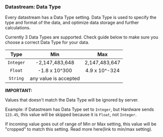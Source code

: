 ### Datastream: Data Type

Every datastream has a Data Type setting. Data Type is used to specify the type and format of the data, and optimize data storage and further calculations.

Currently 3 Data Types are supported. Check guide below to make sure you choose a correct Data Type for your data. 

|      Type      |             Min             |              Max             |
|:--------------:|:---------------------------:|:----------------------------:|
| ```Integer```  |       -2,147,483,648        |         2,147,483,647        |
|   ```Float```  |       -1.8 x 10^300         |         4.9 x 10^-324        |
|  ```String```  | any value is accepted                                      |


**IMPORTANT:**

Values that doesn't match the Data Type will be ignored by server.

Example: if Datastream has Data Type set to ```Integer```, but Hardware sends ```123.45```, this value will be skipped because it is ```Float```, not ```Integer```.

If incoming value goes out of range of Min or Max setting, this value will be "cropped" to match this setting. Read more here(link to min/max setting).
